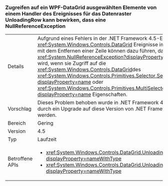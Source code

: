 ### <a name="accessing-a-wpf-datagrids-selected-items-from-a-handler-of-the-datagrids-unloadingrow-event-can-cause-a-nullreferenceexception"></a>Zugreifen auf ein WPF-DataGrid ausgewählten Elemente von einem Handler des Ereignisses für das Datenraster UnloadingRow kann bewirken, dass eine NullReferenceException

|   |   |
|---|---|
|Details|Aufgrund eines Fehlers in der .NET Framework 4.5-Ereignishandler für <xref:System.Windows.Controls.DataGrid> Ereignisse im Zusammenhang mit dem Entfernen einer Zeile können dazu führen, dass eine <xref:System.NullReferenceException?displayProperty=name> ausgelöst wird, wenn sie Zugriff auf die <xref:System.Windows.Controls.DataGrid>des <xref:System.Windows.Controls.Primitives.Selector.SelectedItem?displayProperty=name> oder <xref:System.Windows.Controls.Primitives.MultiSelector.SelectedItems?displayProperty=name> Eigenschaften.|
|Vorschlag|Dieses Problem behoben wurde in .NET Framework 4.6 und kann durch ein Upgrade auf diese Version von .NET Framework adressiert werden.|
|Bereich|Gering|
|Version|4.5|
|Typ|Laufzeit|
|Betroffene APIs|<ul><li><xref:System.Windows.Controls.DataGrid.UnloadingRow?displayProperty=nameWithType></li><li><xref:System.Windows.Controls.DataGrid.UnloadingRowDetails?displayProperty=nameWithType></li></ul>|

